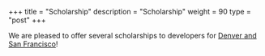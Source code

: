 +++
title = "Scholarship"
description = "Scholarship"
weight = 90
type = "post"
+++

We are pleased to offer several scholarships to developers for [Denver and San Francisco](https://docs.google.com/forms/d/e/1FAIpQLSd-xGglUMZpHR8smUNvGyGtj2cn-pn9kwk4s3W5GRrz1rag5A/viewform)!

